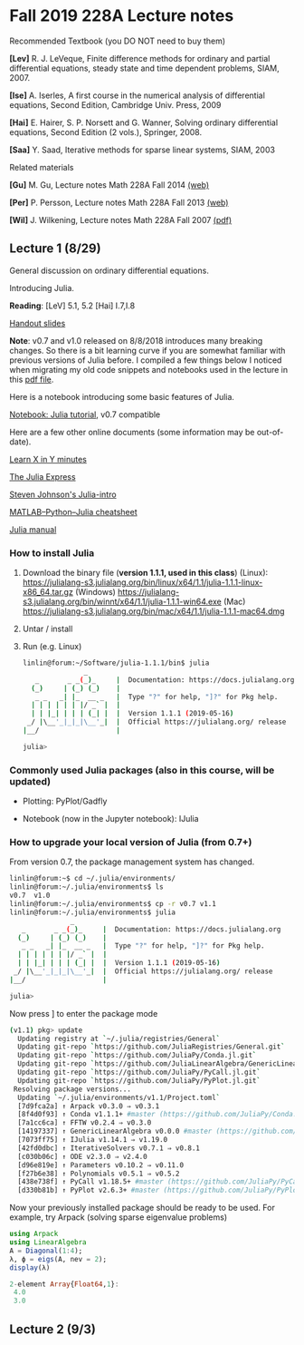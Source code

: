 # Fall 2019 228A Lecture notes 

Recommended Textbook (you DO NOT need to buy them)

**[Lev]** R. J. LeVeque, Finite difference methods for ordinary and partial differential equations, steady state and time dependent problems, SIAM, 2007.

**[Ise]** A. Iserles, A first course in the numerical analysis of differential equations, Second Edition, Cambridge Univ. Press, 2009

**[Hai]** E. Hairer, S. P. Norsett and G. Wanner, Solving ordinary differential equations, Second Edition (2 vols.), Springer, 2008.

**[Saa]** Y. Saad, Iterative methods for sparse linear systems, SIAM, 2003

 Related materials

**[Gu]** M. Gu, Lecture notes Math 228A Fall 2014 [(web)](http://math.berkeley.edu/~mgu/MA228A)

**[Per]** P. Persson, Lecture notes Math 228A Fall 2013
[(web)](http://persson.berkeley.edu/228A)

**[Wil]** J. Wilkening, Lecture notes Math 228A Fall 2007 [(pdf)](https://math.berkeley.edu/~linlin/2015Fall_228A/wilkening_228A_notes.pdf)

## Lecture 1 (8/29)

General discussion on ordinary differential equations.

Introducing Julia. 

**Reading**: [LeV] 5.1, 5.2 [Hai] I.7,I.8

[Handout slides](others/228A_Note_general.pdf)

**Note**: v0.7 and v1.0 released on 8/8/2018 introduces many breaking changes. So there is a bit learning curve if you are somewhat familiar with previous versions of Julia before. I compiled a few things below I noticed when migrating my old code snippets and notebooks used in the lecture in this [pdf file](others/JuliaChange_v0.7.pdf).

Here is a notebook introducing some basic features of Julia.

[Notebook: Julia tutorial](notebooks/Basics.ipynb), v0.7 compatible

Here are a few other online documents (some information may be out-of-date).

[Learn X in Y minutes](https://learnxinyminutes.com/docs/julia/)

[The Julia Express](http://bogumilkaminski.pl/files/julia_express.pdf)

[Steven Johnson's Julia-intro](Julia-intro.pdf) 

[MATLAB–Python–Julia cheatsheet](https://cheatsheets.quantecon.org/)

[Julia manual](https://docs.julialang.org/en/stable/)

### How to install Julia

1. Download the binary file (**version 1.1.1, used in this class**)
   (Linux): https://julialang-s3.julialang.org/bin/linux/x64/1.1/julia-1.1.1-linux-x86_64.tar.gz
   (Windows) https://julialang-s3.julialang.org/bin/winnt/x64/1.1/julia-1.1.1-win64.exe
   (Mac) https://julialang-s3.julialang.org/bin/mac/x64/1.1/julia-1.1.1-mac64.dmg

2. Untar / install

3. Run (e.g. Linux)

   ``` bash
   linlin@forum:~/Software/julia-1.1.1/bin$ julia
                  _
      _       _ _(_)_     |  Documentation: https://docs.julialang.org
     (_)     | (_) (_)    |
      _ _   _| |_  __ _   |  Type "?" for help, "]?" for Pkg help.
     | | | | | | |/ _` |  |
     | | |_| | | | (_| |  |  Version 1.1.1 (2019-05-16)
    _/ |\__'_|_|_|\__'_|  |  Official https://julialang.org/ release
   |__/                   |
   
   julia>
   ```

   

### Commonly used Julia packages (also in this course, will be updated)

- Plotting: PyPlot/Gadfly

- Notebook (now in the Jupyter notebook): IJulia

  

### How to upgrade your local version of Julia (from 0.7+)

From version 0.7, the package management system has changed.

```bash
linlin@forum:~$ cd ~/.julia/environments/
linlin@forum:~/.julia/environments$ ls
v0.7  v1.0  
linlin@forum:~/.julia/environments$ cp -r v0.7 v1.1
linlin@forum:~/.julia/environments$ julia
               _
   _       _ _(_)_     |  Documentation: https://docs.julialang.org
  (_)     | (_) (_)    |
   _ _   _| |_  __ _   |  Type "?" for help, "]?" for Pkg help.
  | | | | | | |/ _` |  |
  | | |_| | | | (_| |  |  Version 1.1.1 (2019-05-16)
 _/ |\__'_|_|_|\__'_|  |  Official https://julialang.org/ release
|__/                   |

julia>
```

Now press ] to enter the package mode

``` bash
(v1.1) pkg> update
  Updating registry at `~/.julia/registries/General`
  Updating git-repo `https://github.com/JuliaRegistries/General.git`
  Updating git-repo `https://github.com/JuliaPy/Conda.jl.git`
  Updating git-repo `https://github.com/JuliaLinearAlgebra/GenericLinearAlgebra.jl`
  Updating git-repo `https://github.com/JuliaPy/PyCall.jl.git`
  Updating git-repo `https://github.com/JuliaPy/PyPlot.jl.git`
 Resolving package versions...
  Updating `~/.julia/environments/v1.1/Project.toml`
  [7d9fca2a] ↑ Arpack v0.3.0 ⇒ v0.3.1
  [8f4d0f93] ↑ Conda v1.1.1+ #master (https://github.com/JuliaPy/Conda.jl.git) ⇒ v1.3.0 #master (https://github.com/JuliaPy/Conda.jl.git)
  [7a1cc6ca] ↑ FFTW v0.2.4 ⇒ v0.3.0
  [14197337] ↑ GenericLinearAlgebra v0.0.0 #master (https://github.com/JuliaLinearAlgebra/GenericLinearAlgebra.jl) ⇒ v0.1.0+ #master (https://github.com/JuliaLinearAlgebra/GenericLinearAlgebra.jl)
  [7073ff75] ↑ IJulia v1.14.1 ⇒ v1.19.0
  [42fd0dbc] ↑ IterativeSolvers v0.7.1 ⇒ v0.8.1
  [c030b06c] ↑ ODE v2.3.0 ⇒ v2.4.0
  [d96e819e] ↑ Parameters v0.10.2 ⇒ v0.11.0
  [f27b6e38] ↑ Polynomials v0.5.1 ⇒ v0.5.2
  [438e738f] ↑ PyCall v1.18.5+ #master (https://github.com/JuliaPy/PyCall.jl.git) ⇒ v1.91.2 #master (https://github.com/JuliaPy/PyCall.jl.git)
  [d330b81b] ↑ PyPlot v2.6.3+ #master (https://github.com/JuliaPy/PyPlot.jl.git) ⇒ v2.8.1+ #master (https://github.com/JuliaPy/PyPlot.jl.git)

```

Now your previously installed package should be ready to be used. For example, try Arpack (solving sparse eigenvalue problems)

``` julia
using Arpack
using LinearAlgebra
A = Diagonal(1:4);
λ, ϕ = eigs(A, nev = 2);
display(λ)

2-element Array{Float64,1}:
 4.0
 3.0
```






## Lecture 2 (9/3)

